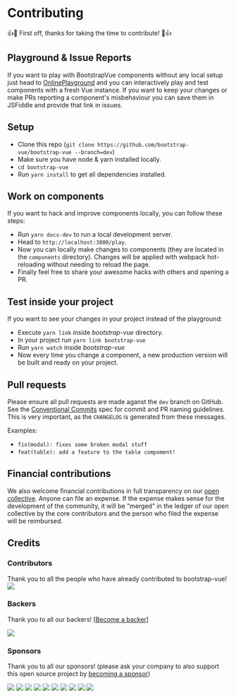 # Contributing

👍🎉 First off, thanks for taking the time to contribute! 🎉👍

## Playground & Issue Reports
If you want to play with BootstrapVue components without any local setup just head to
[OnlinePlayground](https://bootstrap-vue.js.org/play) and you can interactively play and test components with a fresh Vue instance.
If you want to keep your changes or make PRs reporting a component's misbehaviour you can save them in JSFiddle and provide that link in issues.

## Setup
- Clone this repo (`git clone https://github.com/bootstrap-vue/bootstrap-vue --branch=dev`)
- Make sure you have node & yarn installed locally.
- `cd bootstrap-vue`
- Run `yarn install` to get all dependencies installed.

## Work on components
If you want to hack and improve components locally, you can follow these steps:

- Run `yarn docs-dev` to run a local development server.
- Head to `http://localhost:3000/play`.
- Now you can locally make changes to components (they are located in the `components` directory). 
  Changes will be applied with webpack hot-reloading without needing to reload the page.
- Finally feel free to share your awesome hacks with others and opening a PR.

## Test inside your project
If you want to see your changes in your project instead of the playground:

- Execute `yarn link` inside *bootstrap-vue* directory.
- In your project run `yarn link bootstrap-vue`
- Run `yarn watch` inside *bootstrap-vue*
- Now every time you change a component, a new production version will be built and ready on your project. 

## Pull requests
Please ensure all pull requests are made aganst the `dev` branch on GitHub. See
the [Conventional Commits](https://conventionalcommits.org/) spec for commit
and PR naming guidelines. This is very important, as the `CHANGELOG` is
generated from these messages.

Examples:

* `fix(modal): fixes some broken modal stuff`
* `feat(table): add a feature to the table compoment!`

## Financial contributions

We also welcome financial contributions in full transparency on our [open collective](https://opencollective.com/bootstrap-vue).
Anyone can file an expense. If the expense makes sense for the development of the community, it will be "merged" in the ledger of our open collective by the core contributors and the person who filed the expense will be reimbursed.


## Credits


### Contributors

Thank you to all the people who have already contributed to bootstrap-vue!
<a href="https://github.com/bootstrap-vue/bootstrap-vue/graphs/contributors"><img src="https://opencollective.com/bootstrap-vue/contributors.svg?width=890"></a>


### Backers

Thank you to all our backers! [[Become a backer](https://opencollective.com/bootstrap-vue#backer)]

<div class="w-100">
<a href="https://opencollective.com/bootstrap-vue#backers" target="_blank"><img src="https://opencollective.com/bootstrap-vue/backers.svg?width=890" class="img-fluid"></a>
</div>


### Sponsors

Thank you to all our sponsors! (please ask your company to also support this open source project by [becoming a sponsor](https://opencollective.com/bootstrap-vue#sponsor))

<a href="https://opencollective.com/bootstrap-vue/sponsor/0/website" target="_blank"><img src="https://opencollective.com/bootstrap-vue/sponsor/0/avatar.svg"></a>
<a href="https://opencollective.com/bootstrap-vue/sponsor/1/website" target="_blank"><img src="https://opencollective.com/bootstrap-vue/sponsor/1/avatar.svg"></a>
<a href="https://opencollective.com/bootstrap-vue/sponsor/2/website" target="_blank"><img src="https://opencollective.com/bootstrap-vue/sponsor/2/avatar.svg"></a>
<a href="https://opencollective.com/bootstrap-vue/sponsor/3/website" target="_blank"><img src="https://opencollective.com/bootstrap-vue/sponsor/3/avatar.svg"></a>
<a href="https://opencollective.com/bootstrap-vue/sponsor/4/website" target="_blank"><img src="https://opencollective.com/bootstrap-vue/sponsor/4/avatar.svg"></a>
<a href="https://opencollective.com/bootstrap-vue/sponsor/5/website" target="_blank"><img src="https://opencollective.com/bootstrap-vue/sponsor/5/avatar.svg"></a>
<a href="https://opencollective.com/bootstrap-vue/sponsor/6/website" target="_blank"><img src="https://opencollective.com/bootstrap-vue/sponsor/6/avatar.svg"></a>
<a href="https://opencollective.com/bootstrap-vue/sponsor/7/website" target="_blank"><img src="https://opencollective.com/bootstrap-vue/sponsor/7/avatar.svg"></a>
<a href="https://opencollective.com/bootstrap-vue/sponsor/8/website" target="_blank"><img src="https://opencollective.com/bootstrap-vue/sponsor/8/avatar.svg"></a>
<a href="https://opencollective.com/bootstrap-vue/sponsor/9/website" target="_blank"><img src="https://opencollective.com/bootstrap-vue/sponsor/9/avatar.svg"></a>
